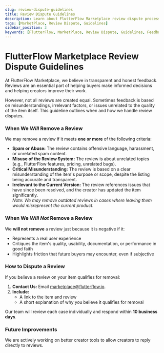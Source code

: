 ```yaml
---
slug: review-dispute-guidelines
title: Review Dispute Guidelines
description: Learn about FlutterFlow Marketplace review dispute process and when reviews may be removed or modified.
tags: [MarketPlace, Review Dispute, Guidelines]
sidebar_position: 3
keywords: [FlutterFlow, MarketPlace, Review Dispute, Guidelines, Feedback, Reviews]
---
```


# FlutterFlow Marketplace Review Dispute Guidelines

At FlutterFlow Marketplace, we believe in transparent and honest feedback. Reviews are an essential part of helping buyers make informed decisions and helping creators improve their work.

However, not all reviews are created equal. Sometimes feedback is based on misunderstandings, irrelevant factors, or issues unrelated to the quality of the item itself. This guideline outlines when and how we handle review disputes.

### When We *Will* Remove a Review

We may remove a review if it meets **one or more** of the following criteria:

- **Spam or Abuse:** The review contains offensive language, harassment, or unrelated spam content.
- **Misuse of the Review System:** The review is about unrelated topics (e.g., FlutterFlow features, pricing, unrelated bugs).
- **Critical Misunderstanding:** The review is based on a clear misunderstanding of the item's purpose or scope, despite the listing being accurate and transparent.
- **Irrelevant to the Current Version:** The review references issues that have since been resolved, and the creator has updated the item significantly.  
    *Note: We may remove outdated reviews in cases where leaving them would misrepresent the current product.*

### When We *Will Not* Remove a Review

We **will not remove** a review just because it is negative if it:

- Represents a real user experience
- Critiques the item's quality, usability, documentation, or performance in good faith
- Highlights friction that future buyers may encounter, even if subjective

### How to Dispute a Review

If you believe a review on your item qualifies for removal:

1. **Contact Us:** Email [marketplace@flutterflow.io](mailto:marketplace@flutterflow.io).
2. **Include:**
   - A link to the item and review
   - A short explanation of why you believe it qualifies for removal

Our team will review each case individually and respond within **10 business days**.

### Future Improvements

We are actively working on better creator tools to allow creators to reply directly to reviews.